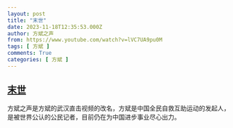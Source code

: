 ```yaml
---
layout: post
title: "末世"
date: 2023-11-18T12:35:53.000Z
author: 方斌之声
from: https://www.youtube.com/watch?v=lVC7UA9pu0M
tags: [ 方斌 ]
comments: True
categories: [ 方斌 ]
---
```

<!--1700310953000-->
[末世](https://www.youtube.com/watch?v=lVC7UA9pu0M)
------

<div>
方斌之声是方斌的武汉直击视频的改名，方斌是中国全民自救互助运动的发起人，是被世界公认的公民记者，目前仍在为中国进步事业尽心出力。
</div>
